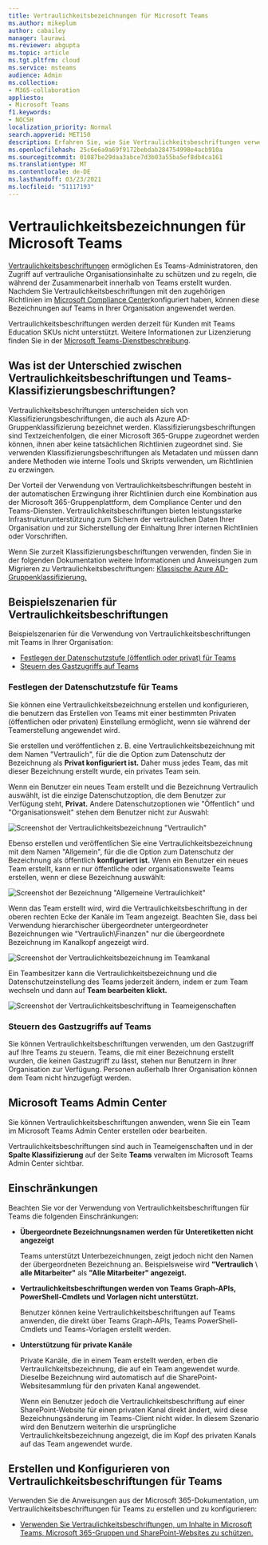 ```yaml
---
title: Vertraulichkeitsbezeichnungen für Microsoft Teams
ms.author: mikeplum
author: cabailey
manager: laurawi
ms.reviewer: abgupta
ms.topic: article
ms.tgt.pltfrm: cloud
ms.service: msteams
audience: Admin
ms.collection:
- M365-collaboration
appliesto:
- Microsoft Teams
f1.keywords:
- NOCSH
localization_priority: Normal
search.appverid: MET150
description: Erfahren Sie, wie Sie Vertraulichkeitsbeschriftungen verwenden, um Ihre Teams in Microsoft Teams zu schützen.
ms.openlocfilehash: 25c6e6a9a69f9172bebdab284754998e4acb910a
ms.sourcegitcommit: 01087be29daa3abce7d3b03a55ba5ef8db4ca161
ms.translationtype: MT
ms.contentlocale: de-DE
ms.lasthandoff: 03/23/2021
ms.locfileid: "51117193"
---
```

# <a name="sensitivity-labels-for-microsoft-teams"></a>Vertraulichkeitsbezeichnungen für Microsoft Teams

[Vertraulichkeitsbeschriftungen](/microsoft-365/compliance/sensitivity-labels) ermöglichen Es Teams-Administratoren, den Zugriff auf vertrauliche Organisationsinhalte zu schützen und zu regeln, die während der Zusammenarbeit innerhalb von Teams erstellt wurden. Nachdem Sie Vertraulichkeitsbeschriftungen mit den zugehörigen Richtlinien im [Microsoft Compliance Center](/microsoft-365/compliance/go-to-the-securitycompliance-center)konfiguriert haben, können diese Bezeichnungen auf Teams in Ihrer Organisation angewendet werden.

Vertraulichkeitsbeschriftungen werden derzeit für Kunden mit Teams Education SKUs nicht unterstützt. Weitere Informationen zur Lizenzierung finden Sie in der [Microsoft Teams-Dienstbeschreibung](/office365/servicedescriptions/teams-service-description).

## <a name="whats-the-difference-between-sensitivity-labels-and-teams-classification-labels"></a>Was ist der Unterschied zwischen Vertraulichkeitsbeschriftungen und Teams-Klassifizierungsbeschriftungen?

Vertraulichkeitsbeschriftungen unterscheiden sich von Klassifizierungsbeschriftungen, die auch als Azure AD-Gruppenklassifizierung bezeichnet werden. Klassifizierungsbeschriftungen sind Textzeichenfolgen, die einer Microsoft 365-Gruppe zugeordnet werden können, ihnen aber keine tatsächlichen Richtlinien zugeordnet sind. Sie verwenden Klassifizierungsbeschriftungen als Metadaten und müssen dann andere Methoden wie interne Tools und Skripts verwenden, um Richtlinien zu erzwingen.

Der Vorteil der Verwendung von Vertraulichkeitsbeschriftungen besteht in der automatischen Erzwingung ihrer Richtlinien durch eine Kombination aus der Microsoft 365-Gruppenplattform, dem Compliance Center und den Teams-Diensten. Vertraulichkeitsbeschriftungen bieten leistungsstarke Infrastrukturunterstützung zum Sichern der vertraulichen Daten Ihrer Organisation und zur Sicherstellung der Einhaltung Ihrer internen Richtlinien oder Vorschriften.

Wenn Sie zurzeit Klassifizierungsbeschriftungen verwenden, finden Sie in der folgenden Dokumentation weitere Informationen und Anweisungen zum Migrieren zu Vertraulichkeitsbeschriftungen: [Klassische Azure AD-Gruppenklassifizierung.](/microsoft-365/compliance/sensitivity-labels-teams-groups-sites#classic-azure-ad-group-classification)

## <a name="example-scenarios-for-sensitivity-labels"></a>Beispielszenarien für Vertraulichkeitsbeschriftungen

Beispielszenarien für die Verwendung von Vertraulichkeitsbeschriftungen mit Teams in Ihrer Organisation:

- [Festlegen der Datenschutzstufe (öffentlich oder privat) für Teams](#set-the-privacy-level-for-teams)
- [Steuern des Gastzugriffs auf Teams](#control-guest-access-to-teams)

### <a name="set-the-privacy-level-for-teams"></a>Festlegen der Datenschutzstufe für Teams

Sie können eine Vertraulichkeitsbezeichnung erstellen und konfigurieren, die benutzern das Erstellen von Teams mit einer bestimmten Privaten (öffentlichen oder privaten) Einstellung ermöglicht, wenn sie während der Teamerstellung angewendet wird.

Sie erstellen und veröffentlichen z. B. eine Vertraulichkeitsbezeichnung mit dem Namen "Vertraulich", für die die Option zum Datenschutz der Bezeichnung als **Privat konfiguriert ist.** Daher muss jedes Team, das mit dieser Bezeichnung erstellt wurde, ein privates Team sein. 

Wenn ein Benutzer ein neues Team  erstellt und die Bezeichnung Vertraulich auswählt, ist die einzige Datenschutzoption, die dem Benutzer zur Verfügung steht, **Privat.** Andere Datenschutzoptionen wie "Öffentlich" und "Organisationsweit" stehen dem Benutzer nicht zur Auswahl:

![Screenshot der Vertraulichkeitsbezeichnung "Vertraulich"](media/sensitivity-labels-confidential-example.png)

Ebenso erstellen und veröffentlichen Sie eine Vertraulichkeitsbezeichnung mit dem Namen "Allgemein", für die die Option zum Datenschutz der Bezeichnung als öffentlich **konfiguriert ist.** Wenn ein Benutzer ein neues Team erstellt, kann er nur öffentliche oder organisationsweite Teams erstellen, wenn er diese Bezeichnung auswählt:

![Screenshot der Bezeichnung "Allgemeine Vertraulichkeit"](media/sensitivity-labels-general-example.png)

Wenn das Team erstellt wird, wird die Vertraulichkeitsbeschriftung in der oberen rechten Ecke der Kanäle im Team angezeigt. Beachten Sie, dass bei Verwendung hierarchischer übergeordneter untergeordneter Bezeichnungen wie "Vertraulich\Finanzen" nur die übergeordnete Bezeichnung im Kanalkopf angezeigt wird.


![Screenshot der Vertraulichkeitsbezeichnung im Teamkanal](media/sensitivity-labels-channel.png)

Ein Teambesitzer kann die Vertraulichkeitsbezeichnung und die Datenschutzeinstellung des Teams jederzeit ändern, indem er zum Team wechseln und dann auf **Team bearbeiten klickt.**

![Screenshot der Vertraulichkeitsbeschriftung in Teameigenschaften](media/sensitivity-labels-edit-team.png)

### <a name="control-guest-access-to-teams"></a>Steuern des Gastzugriffs auf Teams

Sie können Vertraulichkeitsbeschriftungen verwenden, um den Gastzugriff auf Ihre Teams zu steuern. Teams, die mit einer Bezeichnung erstellt wurden, die keinen Gastzugriff zu lässt, stehen nur Benutzern in Ihrer Organisation zur Verfügung. Personen außerhalb Ihrer Organisation können dem Team nicht hinzugefügt werden.

## <a name="microsoft-teams-admin-center"></a>Microsoft Teams Admin Center

Sie können Vertraulichkeitsbeschriftungen anwenden, wenn Sie ein Team im Microsoft Teams Admin Center erstellen oder bearbeiten. 

Vertraulichkeitsbeschriftungen sind auch in Teameigenschaften und in der **Spalte Klassifizierung** auf der Seite **Teams** verwalten im Microsoft Teams Admin Center sichtbar.

## <a name="limitations"></a>Einschränkungen

Beachten Sie vor der Verwendung von Vertraulichkeitsbeschriftungen für Teams die folgenden Einschränkungen:

- **Übergeordnete Bezeichnungsnamen werden für Unteretiketten nicht angezeigt**
    
    Teams unterstützt Unterbezeichnungen, zeigt jedoch nicht den Namen der übergeordneten Bezeichnung an. Beispielsweise wird **"Vertraulich** \\ **alle Mitarbeiter"** als **"Alle Mitarbeiter" angezeigt.**

- **Vertraulichkeitsbeschriftungen werden von Teams Graph-APIs, PowerShell-Cmdlets und Vorlagen nicht unterstützt.**
    
    Benutzer können keine Vertraulichkeitsbeschriftungen auf Teams anwenden, die direkt über Teams Graph-APIs, Teams PowerShell-Cmdlets und Teams-Vorlagen erstellt werden.

- **Unterstützung für private Kanäle**
    
    Private Kanäle, die in einem Team erstellt werden, erben die Vertraulichkeitsbezeichnung, die auf ein Team angewendet wurde. Dieselbe Bezeichnung wird automatisch auf die SharePoint-Websitesammlung für den privaten Kanal angewendet.
    
    Wenn ein Benutzer jedoch die Vertraulichkeitsbeschriftung auf einer SharePoint-Website für einen privaten Kanal direkt ändert, wird diese Bezeichnungsänderung im Teams-Client nicht wider. In diesem Szenario wird den Benutzern weiterhin die ursprüngliche Vertraulichkeitsbezeichnung angezeigt, die im Kopf des privaten Kanals auf das Team angewendet wurde.

## <a name="how-to-create-and-configure-sensitivity-labels-for-teams"></a>Erstellen und Konfigurieren von Vertraulichkeitsbeschriftungen für Teams

Verwenden Sie die Anweisungen aus der Microsoft 365-Dokumentation, um Vertraulichkeitsbeschriftungen für Teams zu erstellen und zu konfigurieren: 

- [Verwenden Sie Vertraulichkeitsbeschriftungen, um Inhalte in Microsoft Teams, Microsoft 365-Gruppen und SharePoint-Websites zu schützen.](/microsoft-365/compliance/sensitivity-labels-teams-groups-sites)